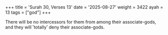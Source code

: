 +++
title = 'Surah 30, Verses 13'
date = '2025-08-27'
weight = 3422
ayah = 13
tags = ["god"]
+++

There will be no intercessors for them from among their associate-gods, and they will ˹totally˺ deny their associate-gods.